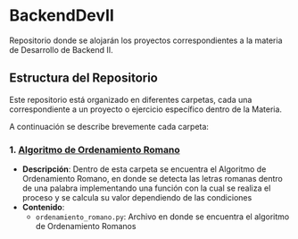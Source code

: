 # BackendDevII

Repositorio donde se alojarán los proyectos correspondientes a la materia de Desarrollo de Backend II.

## Estructura del Repositorio

Este repositorio está organizado en diferentes carpetas, cada una correspondiente a un proyecto o ejercicio específico dentro de la Materia. 

A continuación se describe brevemente cada carpeta:

### 1. [**Algoritmo de Ordenamiento Romano**](https://github.com/XPFLASH/BackendDevII/tree/main/Algoritmo_Ord_Romano)
   - **Descripción**: Dentro de esta carpeta se encuentra el Algoritmo de Ordenamiento Romano, en donde se detecta las letras romanas dentro de una palabra implementando una función con la cual se realiza el proceso y se calcula su valor dependiendo de las condiciones
   - **Contenido**:
     - `ordenamiento_romano.py`: Archivo en donde se encuentra el algoritmo de Ordenamiento Romanos
     
